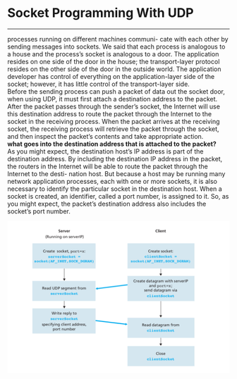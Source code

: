 <h1>Socket Programming With UDP</h1>
<hr>
<p>processes running on different machines communi-
cate with each other by sending messages into sockets. We said that each process is
analogous to a house and the process’s socket is analogous to a door. The application
resides on one side of the door in the house; the transport-layer protocol resides on
the other side of the door in the outside world. The application developer has control
of everything on the application-layer side of the socket; however, it has little control
of the transport-layer side.
<br>
Before the sending process can push a packet of
data out the socket door, when using UDP, it must first attach a destination address
to the packet. After the packet passes through the sender’s socket, the Internet will
use this destination address to route the packet through the Internet to the socket in
the receiving process. When the packet arrives at the receiving socket, the receiving
process will retrieve the packet through the socket, and then inspect the packet’s
contents and take appropriate action.
<br>
<b>what goes into the destination address that is
attached to the packet?</b> <br>
As you might expect, the destination host’s IP address is part of
the destination address. By including the destination IP address in the packet, the
routers in the Internet will be able to route the packet through the Internet to the desti-
nation host. But because a host may be running many network application processes,
each with one or more sockets, it is also necessary to identify the particular socket in
the destination host. When a socket is created, an identifier, called a port number, is
assigned to it. So, as you might expect, the packet’s destination address also includes
the socket’s port number.
</br>
</p>
<img src="img/udp.png">
